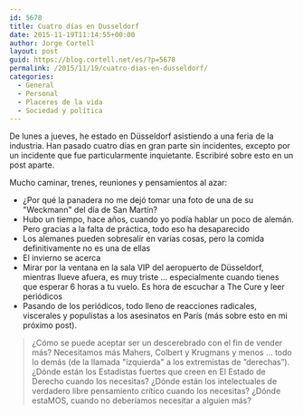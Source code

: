 ```yaml
---
id: 5678
title: Cuatro días en Dusseldorf
date: 2015-11-19T11:14:55+00:00
author: Jorge Cortell
layout: post
guid: https://blog.cortell.net/es/?p=5678
permalink: /2015/11/19/cuatro-dias-en-dusseldorf/
categories:
  - General
  - Personal
  - Placeres de la vida
  - Sociedad y polí­tica
---
```

De lunes a jueves, he estado en Düsseldorf asistiendo a una feria de la industria. Han pasado cuatro días en gran parte sin incidentes, excepto por un incidente que fue particularmente inquietante. Escribiré sobre esto en un post aparte.

Mucho caminar, trenes, reuniones y pensamientos al azar:

  * ¿Por qué la panadera no me dejó tomar una foto de una de su "Weckmann" del día de San Martín?
  * Hubo un tiempo, hace años, cuando yo podía hablar un poco de alemán. Pero gracias a la falta de práctica, todo eso ha desaparecido
  * Los alemanes pueden sobresalir en varias cosas, pero la comida definitivamente no es una de ellas
  * El invierno se acerca
  * Mirar por la ventana en la sala VIP del aeropuerto de Düsseldorf, mientras llueve afuera, es muy triste ... especialmente cuando tienes que esperar 6 horas a tu vuelo. Es hora de escuchar a The Cure y leer periódicos
  * Pasando de los periódicos, todo lleno de reacciones radicales, viscerales y populistas a los asesinatos en París (más sobre esto en mi próximo post).

> ¿Cómo se puede aceptar ser un descerebrado con el fin de vender más? Necesitamos más Mahers, Colbert y Krugmans y menos ... todo lo demás (de la llamada "izquierda" a los extremistas de ”derechas”). ¿Dónde están los Estadistas fuertes que creen en El Estado de Derecho cuando los necesitas? ¿Dónde están los intelectuales de verdadero libre pensamiento crítico cuando los necesitas? ¿Dónde estaMOS, cuando no deberíamos necesitar a alguien más?